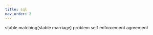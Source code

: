 ```yaml
---
title: sql
nav_order: 2
---
```


stable matching(stable marriage) problem
self enforcement agreement